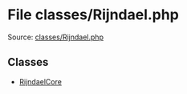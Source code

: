 File classes/Rijndael.php
=========

Source: [classes/Rijndael.php](https://github.com/PrestaShop/PrestaShop/blob/1.6.1.0/classes/Rijndael.php)


Classes
-------

* [RijndaelCore](class.RijndaelCore.md)

